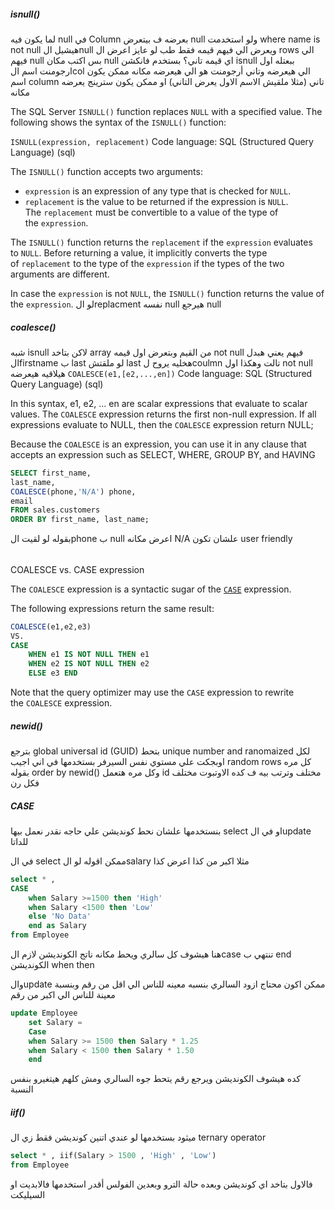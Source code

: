 

##### isnull()
لما يكون فيه null في Column بعرضه ف بيتعرض null 
ولو استخدمت where name is not null هيشيل الnull ويعرض الي فيهم قيمه فقط
طب لو عايز اعرض ال rows الي فيهم null بس اكتب مكان null اي قيمه تاني؟
بستخدم فانكشن isnull ببعتله اول ارجومنت اسم الcol الي هيعرضه
وتاني أرجومنت هو الي هيعرضه مكانه 
ممكن يكون اسم column تاني (مثلا ملقيش الاسم الاول يعرض التاني)
او ممكن يكون سترينج يعرضه مكانه 

The SQL Server `ISNULL()` function replaces `NULL` with a specified value. The following shows the syntax of the `ISNULL()` function:

`ISNULL(expression, replacement)`
Code language: SQL (Structured Query Language) (sql)

The `ISNULL()` function accepts two arguments:

- `expression` is an expression of any type that is checked for `NULL`.
- `replacement` is the value to be returned if the expression is `NULL`. The `replacement` must be convertible to a value of the type of the `expression`.

The `ISNULL()` function returns the `replacement` if the `expression` evaluates to `NULL`. Before returning a value, it implicitly converts the type of `replacement` to the type of the `expression` if the types of the two arguments are different.

In case the `expression` is not `NULL`, the `ISNULL()` function returns the value of the `expression`.
لو الreplacment نفسه null هيرجع null

##### coalesce()
شبه isnull لاكن بتاخد array من القيم وبتعرض اول قيمه not null فيهم
يعني هبدل الfirstname ب last 
لو ملقتش last هخليه يروح لcoulmn تالت وهكذا
اول not null هيلاقيه هيعرضه
`COALESCE(e1,[e2,...,en])`
Code language: SQL (Structured Query Language) (sql)

In this syntax, e1, e2, … en are scalar expressions that evaluate to scalar values. The `COALESCE` expression returns the first non-null expression. If all expressions evaluate to NULL, then the `COALESCE` expression return NULL;

Because the `COALESCE` is an expression, you can use it in any clause that accepts an expression such as SELECT, WHERE, GROUP BY, and HAVING

```sql
SELECT first_name,
last_name,
COALESCE(phone,'N/A') phone,
email
FROM sales.customers
ORDER BY first_name, last_name;
```
بقوله لو لقيت الphone ب null اعرض مكانه N/A علشان تكون user friendly
###### 
COALESCE vs. CASE expression

The `COALESCE` expression is a syntactic sugar of the [`CASE`](https://www.sqlservertutorial.net/sql-server-basics/sql-server-case/) expression.

The following expressions return the same result:

```sql
COALESCE(e1,e2,e3)  
VS.
CASE     
	WHEN e1 IS NOT NULL THEN e1
	WHEN e2 IS NOT NULL THEN e2
	ELSE e3 END
```

Note that the query optimizer may use the `CASE` expression to rewrite the `COALESCE` expression.



##### newid()
بترجع global universal id (GUID)
بتحط unique number and ranomaized لكل اوبجكت علي مستوي نفس السيرفر
بستخدمها في اني اجيب random rows كل مره 
بقوله order by newid() وكل مره هتعمل id مختلف وترتب بيه ف كده الاوتبوت مختلف فكل رن 


##### CASE 
بنستخدمها علشان نحط كونديشن علي حاجه 
نقدر نعمل بيها select او في الupdate للداتا

في ال select ممكن اقوله لو الsalary مثلا اكبر من كذا اعرض كذا 

```sql
select * , 
CASE 
	when Salary >=1500 then 'High'
	when Salary <1500 then 'Low'
	else 'No Data'
	end as Salary
from Employee
```
هنا هيشوف كل سالري ويحط مكانه ناتج الكونديشن
لازم الcase تنتهي ب end 
الكونديشن when then


والupdate ممكن اكون محتاج ازود السالري بنسبه معينه للناس الي اقل من رقم 
وبنسبة معينة للناس الي اكبر من رقم 
```sql
update Employee
	set Salary = 
	Case 
	when Salary >= 1500 then Salary * 1.25
	when Salary < 1500 then Salary * 1.50
	end 
```
كده هيشوف الكونديشن ويرجع رقم يتحط جوه السالري
ومش كلهم هيتغيرو بنفس النسبة



##### iif()
ميثود بستخدمها لو عندي اتنين كونديشن فقط 
زي ال ternary operator

```sql
select * , iif(Salary > 1500 , 'High' , 'Low')
from Employee
```
فالاول بتاخد اي كونديشن وبعده حالة الترو وبعدين الفولس
أقدر استخدمها فالابديت او السيليكت 




